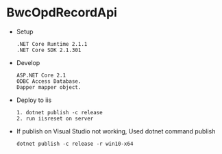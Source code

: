 # BwcOpdRecordApi

* Setup

      .NET Core Runtime 2.1.1
      .NET Core SDK 2.1.301
      
* Develop     

      ASP.NET Core 2.1
      ODBC Access Database.
      Dapper mapper object. 
      
* Deploy to iis <br/>

      1. dotnet publish -c release
      2. run iisreset on server 

* If publish on Visual Studio not working, Used dotnet command publish

      dotnet publish -c release -r win10-x64

